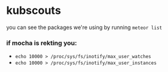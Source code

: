 # kubscouts

you can see the packages we're using by running `meteor list`

### if mocha is rekting you:
- `echo 10000 > /proc/sys/fs/inotify/max_user_watches`
- `echo 10000 > /proc/sys/fs/inotify/max_user_instances`
